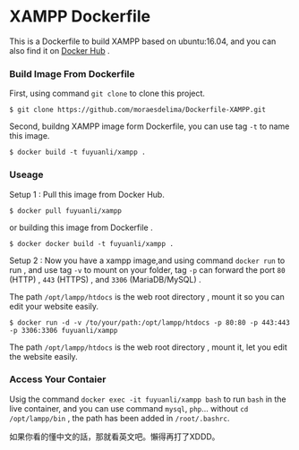 # XAMPP Dockerfile

This is a Dockerfile to build XAMPP based on ubuntu:16.04, and you can also find it on [Docker Hub](https://hub.docker.com/r/fuyuanli/xampp/) .

### Build Image From Dockerfile

First, using command `git clone` to clone this project.

    $ git clone https://github.com/moraesdelima/Dockerfile-XAMPP.git

Second, buildng XAMPP image form Dockerfile, you can use tag `-t` to name this image.

    $ docker build -t fuyuanli/xampp .

### Useage

Setup 1 : Pull this image from Docker Hub.

    $ docker pull fuyuanli/xampp

or building this image from Dockerfile .

    $ docker docker build -t fuyuanli/xampp .  

Setup 2 : Now you have a xampp image,and using command `docker run` to run , and use tag `-v` to mount on your folder, tag `-p` can forward the port `80` (HTTP) , `443` (HTTPS) , and `3306` (MariaDB/MySQL) .

The path `/opt/lampp/htdocs` is the web root directory , mount it so you can edit your website easily.

    $ docker run -d -v /to/your/path:/opt/lampp/htdocs -p 80:80 -p 443:443 -p 3306:3306 fuyuanli/xampp

The path `/opt/lampp/htdocs` is the web root directory , mount it, let you edit the website easily.

### Access Your Contaier

Usig the command `docker exec -it fuyuanli/xampp bash` to run `bash` in the live container, and you can use command `mysql`, `php`... without `cd /opt/lampp/bin` , the path has been added in `/root/.bashrc`.

如果你看的懂中文的話，那就看英文吧。懶得再打了XDDD。
